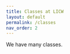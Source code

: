 ```yaml
---
title: Classes at LICW
layout: default
permalink: /classes
nav_order: 2
---
```


We have many classes.